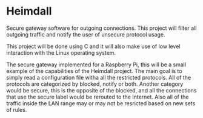 # Heimdall

Secure gateway software for outgoing connections. This project will filter all
outgoing traffic and notify the user of unsecure protocol usage.

This project will be done using C and it will also make use of low level
interaction with the Linux operating system.


The secure gateway implemented for a Raspberry Pi, this will be a small example
of the capabilities of the Heimdall project. The main goal is to simply read a
configuration file witha all the restricted protocols.
All of the protocols are categorized by blocked, notify or both. Another
category would be secure, this is the opposite of the blocked, and all the
connections that use the secure label would be rerouted to the Internet. Also
all of the traffic inside the LAN range may or may not be resricted based on
new sets of rules.
